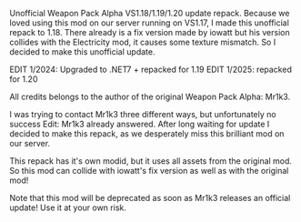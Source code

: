 Unofficial Weapon Pack Alpha VS1.18/1.19/1.20 update repack.
Because we loved using this mod on our server running on VS1.17, I made this unofficial repack to 1.18. There already is a fix version made by iowatt but his version collides with the Electricity mod, it causes some texture mismatch. So I decided to make this unofficial update.

EDIT 1/2024: Upgraded to .NET7 + repacked for 1.19
EDIT 1/2025: repacked for 1.20

All credits belongs to the author of the original Weapon Pack Alpha: Mr1k3. 

I was trying to contact Mr1k3 three different ways, but unfortunately no success Edit: Mr1k3 already answered. After long waiting for update I decided to make this repack, as we desperately miss this brilliant mod on our server.

This repack has it's own modid, but it uses all assets from the original mod.
So this mod can collide with iowatt's fix version as well as with the original mod!

Note that this mod will be deprecated as soon as Mr1k3 releases an official update!
Use it at your own risk.
